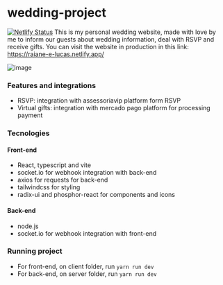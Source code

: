 # wedding-project
[![Netlify Status](https://api.netlify.com/api/v1/badges/9d1a4205-8748-4d16-8305-ef5babc4ddad/deploy-status)](https://app.netlify.com/sites/raiane-e-lucas/deploys)
This is my personal wedding website, made with love by me to inform our guests about wedding information, deal with RSVP and receive gifts. You can visit the website in production in this link: https://raiane-e-lucas.netlify.app/

![image](https://github.com/raiane-honorato/wedding-project/assets/71676577/ae171c85-d2c8-4d98-876e-8f49e9e52ead)

### Features and integrations
* RSVP: integration with assessoriavip platform form RSVP
* Virtual gifts: integration with mercado pago platform for processing payment

### Tecnologies
#### Front-end
* React, typescript and vite
* socket.io for webhook integration with back-end
* axios for requests for back-end
* tailwindcss for styling
* radix-ui and phosphor-react for components and icons

#### Back-end
* node.js 
* socket.io for webhook integration with front-end

### Running project
* For front-end, on client folder, run `yarn run dev`
* For back-end, on server folder, run `yarn run dev`
